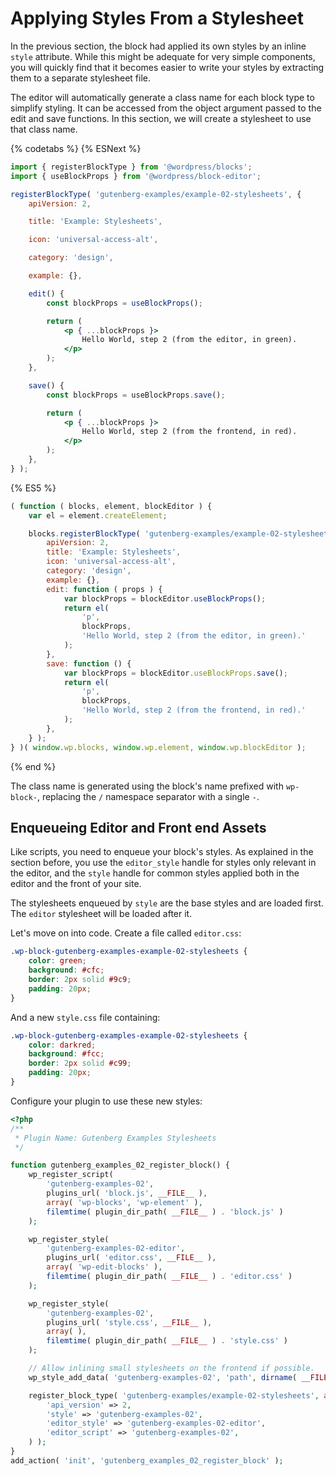 # Applying Styles From a Stylesheet

In the previous section, the block had applied its own styles by an inline `style` attribute. While this might be adequate for very simple components, you will quickly find that it becomes easier to write your styles by extracting them to a separate stylesheet file.

The editor will automatically generate a class name for each block type to simplify styling. It can be accessed from the object argument passed to the edit and save functions. In this section, we will create a stylesheet to use that class name.

{% codetabs %}
{% ESNext %}

```jsx
import { registerBlockType } from '@wordpress/blocks';
import { useBlockProps } from '@wordpress/block-editor';

registerBlockType( 'gutenberg-examples/example-02-stylesheets', {
	apiVersion: 2,

	title: 'Example: Stylesheets',

	icon: 'universal-access-alt',

	category: 'design',

	example: {},

	edit() {
		const blockProps = useBlockProps();

		return (
			<p { ...blockProps }>
				Hello World, step 2 (from the editor, in green).
			</p>
		);
	},

	save() {
		const blockProps = useBlockProps.save();

		return (
			<p { ...blockProps }>
				Hello World, step 2 (from the frontend, in red).
			</p>
		);
	},
} );
```

{% ES5 %}

```js
( function ( blocks, element, blockEditor ) {
	var el = element.createElement;

	blocks.registerBlockType( 'gutenberg-examples/example-02-stylesheets', {
		apiVersion: 2,
		title: 'Example: Stylesheets',
		icon: 'universal-access-alt',
		category: 'design',
		example: {},
		edit: function ( props ) {
			var blockProps = blockEditor.useBlockProps();
			return el(
				'p',
				blockProps,
				'Hello World, step 2 (from the editor, in green).'
			);
		},
		save: function () {
			var blockProps = blockEditor.useBlockProps.save();
			return el(
				'p',
				blockProps,
				'Hello World, step 2 (from the frontend, in red).'
			);
		},
	} );
} )( window.wp.blocks, window.wp.element, window.wp.blockEditor );
```

{% end %}

The class name is generated using the block's name prefixed with `wp-block-`, replacing the `/` namespace separator with a single `-`.

## Enqueueing Editor and Front end Assets

Like scripts, you need to enqueue your block's styles. As explained in the section before, you use the `editor_style` handle for styles only relevant in the editor, and the `style` handle for common styles applied both in the editor and the front of your site.

The stylesheets enqueued by `style` are the base styles and are loaded first. The `editor` stylesheet will be loaded after it.

Let's move on into code. Create a file called `editor.css`:

```css
.wp-block-gutenberg-examples-example-02-stylesheets {
	color: green;
	background: #cfc;
	border: 2px solid #9c9;
	padding: 20px;
}
```

And a new `style.css` file containing:

```css
.wp-block-gutenberg-examples-example-02-stylesheets {
	color: darkred;
	background: #fcc;
	border: 2px solid #c99;
	padding: 20px;
}
```

Configure your plugin to use these new styles:

```php
<?php
/**
 * Plugin Name: Gutenberg Examples Stylesheets
 */

function gutenberg_examples_02_register_block() {
	wp_register_script(
		'gutenberg-examples-02',
		plugins_url( 'block.js', __FILE__ ),
		array( 'wp-blocks', 'wp-element' ),
		filemtime( plugin_dir_path( __FILE__ ) . 'block.js' )
	);

	wp_register_style(
		'gutenberg-examples-02-editor',
		plugins_url( 'editor.css', __FILE__ ),
		array( 'wp-edit-blocks' ),
		filemtime( plugin_dir_path( __FILE__ ) . 'editor.css' )
	);

	wp_register_style(
		'gutenberg-examples-02',
		plugins_url( 'style.css', __FILE__ ),
		array( ),
		filemtime( plugin_dir_path( __FILE__ ) . 'style.css' )
	);

	// Allow inlining small stylesheets on the frontend if possible.
	wp_style_add_data( 'gutenberg-examples-02', 'path', dirname( __FILE__ ) . '/style.css' );

	register_block_type( 'gutenberg-examples/example-02-stylesheets', array(
		'api_version' => 2,
		'style' => 'gutenberg-examples-02',
		'editor_style' => 'gutenberg-examples-02-editor',
		'editor_script' => 'gutenberg-examples-02',
	) );
}
add_action( 'init', 'gutenberg_examples_02_register_block' );
```
